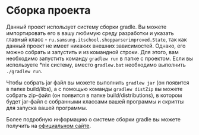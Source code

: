 # Сборка проекта

Данный проект использует систему сборки gradle. Вы можете импортировать его в вашу любимую среду разработки
и указать главный класс - `ru.samsung.itschool.shopparserimproved.State`, так как данный проект не имеет никаких
внешних зависимостей. Однако, его можно собрать и запустить и из командной строки. Для этого, вам необходимо
запустить команду `gradlew run` в папке с проектом. Если вы используете \*nix систему, вместо `gradlew.bat`
необходимо выполнить `./gradlew run`.

Чтобы собрать jar файл вы можете выполнить `gradlew jar` (он появится в папке build/libs), а с помощью
команды `gradlew distZip` вы можете собрать zip-файл (он появится в папке build/distributions), в котором
будет jar-файл с собранными классами вашей программы и скрипты для запуска вашей программы.

Более подробную информацию о системе сборки gradle вы можете получить на [официальном сайте](https://www.gradle.org/).